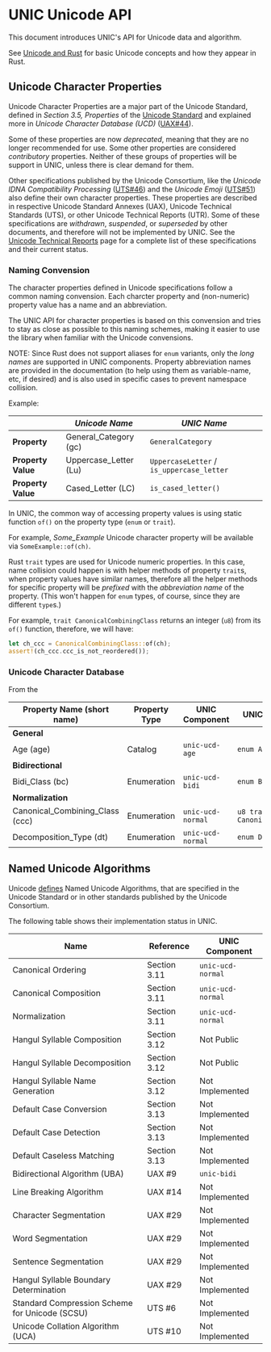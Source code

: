 # UNIC Unicode API

This document introduces UNIC's API for Unicode data and algorithm.

See [Unicode and Rust](Unicode_and_Rust.md) for basic Unicode concepts and how they appear in
Rust.


## Unicode Character Properties

Unicode Character Properties are a major part of the Unicode Standard, defined in *Section 3.5,
Properties* of the [Unicode Standard](http://www.unicode.org/versions/latest/) and explained
more in *Unicode Character Database (UCD)* ([UAX\#44](http://www.unicode.org/reports/tr44/)).

Some of these properties are now *deprecated*, meaning that they are no longer recommended for
use. Some other properties are considered *contributory* properties. Neither of these groups of
properties will be support in UNIC, unless there is clear demand for them.

Other specifications published by the Unicode Consortium, like the *Unicode IDNA Compatibility
Processing* ([UTS\#46](www.unicode.org/reports/tr46/)) and the *Unicode Emoji*
([UTS\#51](www.unicode.org/reports/tr51/)) also define their own character properties. These
properties are described in respective Unicode Standard Annexes (UAX), Unicode Technical
Standards (UTS), or other Unicode Technical Reports (UTR). Some of these specifications are
*withdrawn*, *suspended*, or *superseded* by other documents, and therefore will not be
implemented by UNIC. See the [Unicode Technical Reports](http://www.unicode.org/reports/) page
for a complete list of these specifications and their current status.


### Naming Convension

The character properties defined in Unicode specifications follow a common naming convension.
Each charcter property and (non-numeric) property value has a name and an abbreviation.

The UNIC API for character properties is based on this convension and tries to stay as close as
possible to this naming schemes, making it easier to use the library when familiar with the
Unicode convensions.

NOTE: Since Rust does not support aliases for `enum` variants, only the *long names* are
supported in UNIC components. Property abbreviation names are provided in the documentation (to
help using them as variable-name, etc, if desired) and is also used in specific cases to prevent
namespace collision.

Example:

|                    | *Unicode Name*        | *UNIC Name*                               |
|--------------------|-----------------------|-------------------------------------------|
| **Property**       | General_Category (gc) | `GeneralCategory`                         |
| **Property Value** | Uppercase_Letter (Lu) | `UppercaseLetter` / `is_uppercase_letter` |
| **Property Value** | Cased_Letter (LC)     | `is_cased_letter()`                       |

In UNIC, the common way of accessing property values is using static function `of()` on the
property type (`enum` or `trait`).

For example, *Some_Example* Unicode character property will be available via
`SomeExample::of(ch)`.

Rust `trait` types are used for Unicode numeric properties. In this case, name collision could
happen is with helper methods of property `trait`s, when property values have similar names,
therefore all the helper methods for specific property will be *prefixed* with the *abbreviation
name* of the property.  (This won't happen for `enum` types, of course, since they are different
`type`s.)

For example, `trait CanonicalCombiningClass` returns an integer (`u8`) from its `of()` function,
therefore, we will have:

```rust
let ch_ccc = CanonicalCombiningClass::of(ch);
assert!(ch_ccc.ccc_is_not_reordered());
```


### Unicode Character Database

From the

| **Property Name** (short name)  | **Property Type** | **UNIC Component** | **UNIC Implementation**            |
|---------------------------------|-------------------|--------------------|------------------------------------|
| **General**                     |                   |                    |                                    |
| Age (age)                       | Catalog           | `unic-ucd-age`     | `enum Age`                         |
| **Bidirectional**               |                   |                    |                                    |
| Bidi_Class                (bc)  | Enumeration       | `unic-ucd-bidi`    | `enum BidiClass`                   |
| **Normalization**               |                   |                    |                                    |
| Canonical_Combining_Class (ccc) | Enumeration       | `unic-ucd-normal`  | `u8 trait CanonicalCombiningClass` |
| Decomposition_Type (dt)         | Enumeration       | `unic-ucd-normal`  | `enum DecompositionType`           |


## Named Unicode Algorithms

Unicode [defines](http://www.unicode.org/versions/Unicode10.0.0/ch03.pdf) Named
Unicode Algorithms, that are specified in the Unicode Standard or in other
standards published by the Unicode Consortium.

The following table shows their implementation status in UNIC.

| **Name**                                       | **Reference** | **UNIC Component** |
|------------------------------------------------|---------------|--------------------|
| Canonical Ordering                             | Section 3.11  | `unic-ucd-normal`  |
| Canonical Composition                          | Section 3.11  | `unic-ucd-normal`  |
| Normalization                                  | Section 3.11  | `unic-ucd-normal`  |
| Hangul Syllable Composition                    | Section 3.12  | Not Public         |
| Hangul Syllable Decomposition                  | Section 3.12  | Not Public         |
| Hangul Syllable Name Generation                | Section 3.12  | Not Implemented    |
| Default Case Conversion                        | Section 3.13  | Not Implemented    |
| Default Case Detection                         | Section 3.13  | Not Implemented    |
| Default Caseless Matching                      | Section 3.13  | Not Implemented    |
| Bidirectional Algorithm (UBA)                  | UAX \#9       | `unic-bidi`        |
| Line Breaking Algorithm                        | UAX \#14      | Not Implemented    |
| Character Segmentation                         | UAX \#29      | Not Implemented    |
| Word Segmentation                              | UAX \#29      | Not Implemented    |
| Sentence Segmentation                          | UAX \#29      | Not Implemented    |
| Hangul Syllable Boundary Determination         | UAX \#29      | Not Implemented    |
| Standard Compression Scheme for Unicode (SCSU) | UTS \#6       | Not Implemented    |
| Unicode Collation Algorithm (UCA)              | UTS \#10      | Not Implemented    |
